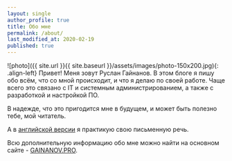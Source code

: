 ```yaml
---
layout: single
author_profile: true
title: Обо мне
permalink: /about/
last_modified_at: 2020-02-19
published: true
---
```


![photo]({{ site.url }}{{ site.baseurl }}/assets/images/photo-150x200.jpg){: .align-left} Привет! Меня зовут Руслан Гайнанов.
В этом блоге я пишу обо всём, что со мной происходит, и что я делаю по своей работе.
Чаще всего это связано с IT и системным администрированием, а также с разработкой и настройкой ПО.

В надежде, что это пригодится мне в будущем, и может быть полезно тебе, мой читатель.

А в [английской версии](http://gainanov.pro/eng-blog) я практикую свою письменную речь.

Всю дополнительную информацию обо мне можно найти на основном сайте - [GAINANOV.PRO](http://gainanov.pro/ru).

